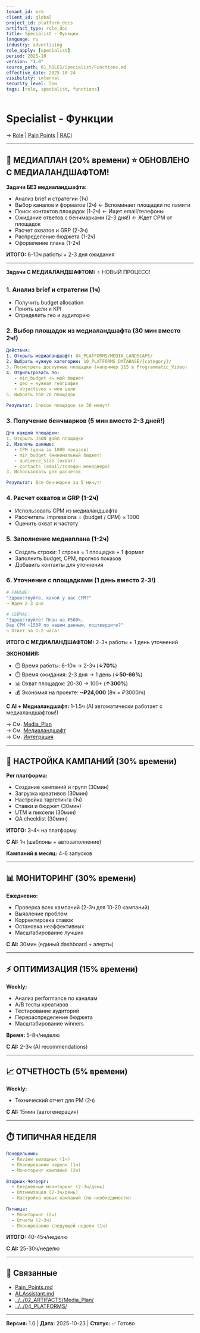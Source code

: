 ```yaml
---
tenant_id: mrm
client_id: global
project_id: platform_docs
artifact_type: role_doc
title: Specialist - Функции
language: ru
industry: advertising
role_apply: [specialist]
period: 2025-10
version: "1.0"
source_path: 01_ROLES/Specialist/Functions.md
effective_date: 2025-10-24
visibility: internal
security_level: low
tags: [role, specialist, functions]
---
```


# Specialist - Функции

→ [Role](./Role_Description.md) | [Pain Points](./Pain_Points.md) | [RACI](./RACI_Matrix.md)

---

## 🎯 МЕДИАПЛАН (20% времени) ⭐ ОБНОВЛЕНО С МЕДИАЛАНДШАФТОМ!

**Задачи БЕЗ медиаландшафта:**
- Анализ brief и стратегии (1ч)
- Выбор каналов и форматов (2ч) ← Вспоминает площадки по памяти
- Поиск контактов площадок (1-2ч) ← Ищет email/телефоны
- Ожидание ответов с бенчмарками (2-3 дня!) ← Ждет CPM от площадок
- Расчет охватов и GRP (2-3ч)
- Распределение бюджета (1-2ч)
- Оформление плана (1-2ч)

**ИТОГО:** 6-10ч работы + 2-3 дня ожидания

---

**Задачи С МЕДИАЛАНДШАФТОМ:** ⭐ НОВЫЙ ПРОЦЕСС!

### 1. Анализ brief и стратегии (1ч)
- Получить budget allocation
- Понять цели и KPI
- Определить гео и аудиторию

### 2. Выбор площадок из медиаландшафта (30 мин вместо 2ч!)
```yaml
Действия:
1. Открыть медиаландшафт: 04_PLATFORMS/MEDIA_LANDSCAPE/
2. Выбрать нужную категорию: 10_PLATFORMS_DATABASE/{category}/
3. Посмотреть доступные площадки (например 115 в Programmatic_Video)
4. Отфильтровать по:
   - min_budget <= мой бюджет
   - geo = нужная география
   - objectives = мои цели
5. Выбрать топ-20 площадок

Результат: Список площадок за 30 минут!
```

### 3. Получение бенчмарков (5 мин вместо 2-3 дней!)
```yaml
Для каждой площадки:
1. Открыть JSON файл площадки
2. Извлечь данные:
   - CPM (цена за 1000 показов)
   - min_budget (минимальный бюджет)
   - audience_size (охват)
   - contacts (email/телефон менеджера)
3. Использовать для расчетов

Результат: Все бенчмарки за 5 минут!
```

### 4. Расчет охватов и GRP (1-2ч)
- Использовать CPM из медиаландшафта
- Рассчитать: impressions = (budget / CPM) × 1000
- Оценить охват и частоту

### 5. Заполнение медиаплана (1-2ч)
- Создать строки: 1 строка = 1 площадка + 1 формат
- Заполнить budget, CPM, прогноз показов
- Добавить контакты для уточнения

### 6. Уточнение с площадками (1 день вместо 2-3!)
```yaml
# РАНЬШЕ:
"Здравствуйте, какой у вас CPM?"
→ Ждем 2-3 дня

# СЕЙЧАС:
"Здравствуйте! План на ₽500k.
Ваш CPM ~150₽ по нашим данным, подтвердите?"
→ Ответ за 1-2 часа!
```

**ИТОГО С МЕДИАЛАНДШАФТОМ:** 2-3ч работы + 1 день уточнений

**ЭКОНОМИЯ:**
- ⏱️ Время работы: 6-10ч → 2-3ч (**↓70%**)
- ⏱️ Время ожидания: 2-3 дня → 1 день (**↓50-66%**)
- 📊 Охват площадок: 20-30 → 100+ (**↑300%**)
- 💰 Экономия на проекте: **~₽24,000** (8ч × ₽3000/ч)

**С AI + Медиаландшафт:** 1-1.5ч (AI автоматически работает с медиаландшафтом!)

→ См. [Media_Plan](../../02_ARTIFACTS/Media_Plan/)  
→ См. [Медиаландшафт](../../04_PLATFORMS/MEDIA_LANDSCAPE/)  
→ См. [Интеграция](../../04_PLATFORMS/MEDIA_LANDSCAPE/_WORKFLOW_INTEGRATION.md)

---

## 🚀 НАСТРОЙКА КАМПАНИЙ (30% времени)

**Per платформа:**
- Создание кампаний и групп (30мин)
- Загрузка креативов (30мин)
- Настройка таргетинга (1ч)
- Ставки и бюджет (30мин)
- UTM и пиксели (30мин)
- QA checklist (30мин)

**ИТОГО:** 3-4ч на платформу

**С AI:** 1ч (шаблоны + автозаполнение)

**Кампаний в месяц:** 4-6 запусков

---

## 📊 МОНИТОРИНГ (30% времени)

**Ежедневно:**
- Проверка всех кампаний (2-3ч для 10-20 кампаний)
- Выявление проблем
- Корректировка ставок
- Остановка неэффективных
- Масштабирование лучших

**С AI:** 30мин (единый dashboard + алерты)

---

## ⚡ ОПТИМИЗАЦИЯ (15% времени)

**Weekly:**
- Анализ performance по каналам
- A/B тесты креативов
- Тестирование аудиторий
- Перераспределение бюджета
- Масштабирование winners

**Время:** 5-8ч/неделю

**С AI:** 2-3ч (AI recommendations)

---

## 📈 ОТЧЕТНОСТЬ (5% времени)

**Weekly:**
- Технический отчет для PM (2ч)

**С AI:** 15мин (автогенерация)

---

## ⏱️ ТИПИЧНАЯ НЕДЕЛЯ

```yaml
Понедельник:
  - Review выходных (1ч)
  - Планирование недели (1ч)
  - Мониторинг кампаний (2ч)
  
Вторник-Четверг:
  - Ежедневный мониторинг (2-3ч/день)
  - Оптимизация (2-3ч/день)
  - Настройка новых кампаний (по необходимости)
  
Пятница:
  - Мониторинг (2ч)
  - Отчеты (2-3ч)
  - Планирование следующей недели (1ч)
```

**ИТОГО:** 40-45ч/неделю

**С AI:** 25-30ч/неделю

---

## 🔗 Связанные

- [Pain_Points.md](./Pain_Points.md)
- [AI_Assistant.md](./AI_Assistant.md)
- [../../02_ARTIFACTS/Media_Plan/](../../02_ARTIFACTS/Media_Plan/)
- [../../04_PLATFORMS/](../../04_PLATFORMS/)

---

**Версия:** 1.0 | **Дата:** 2025-10-23 | **Статус:** ✅ Готово

